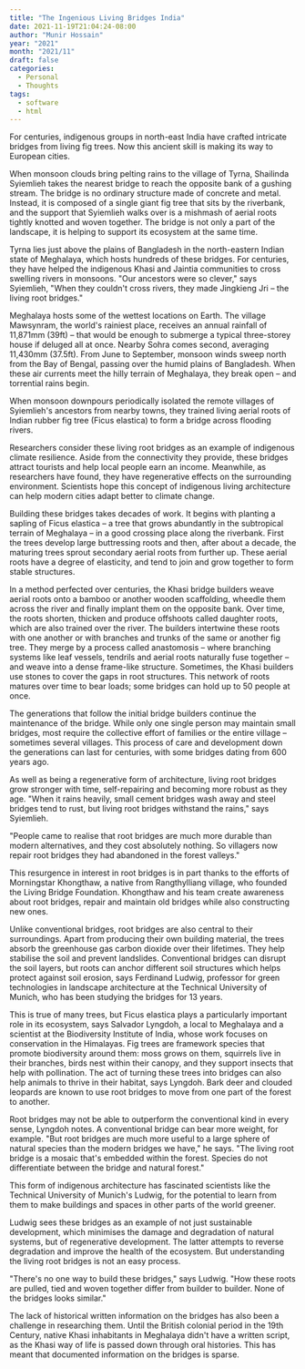 ```yaml
---
title: "The Ingenious Living Bridges India"
date: 2021-11-19T21:04:24-08:00
author: "Munir Hossain"
year: "2021"
month: "2021/11"
draft: false
categories:
  - Personal
  - Thoughts
tags:
  - software
  - html
---
```


For centuries, indigenous groups in north-east India have crafted intricate bridges from living fig trees. Now this ancient skill is making its way to European cities.

<!--more-->

When monsoon clouds bring pelting rains to the village of Tyrna, Shailinda Syiemlieh takes the nearest bridge to reach the opposite bank of a gushing stream. The bridge is no ordinary structure made of concrete and metal. Instead, it is composed of a single giant fig tree that sits by the riverbank, and the support that Syiemlieh walks over is a mishmash of aerial roots tightly knotted and woven together. The bridge is not only a part of the landscape, it is helping to support its ecosystem at the same time.

Tyrna lies just above the plains of Bangladesh in the north-eastern Indian state of Meghalaya, which hosts hundreds of these bridges. For centuries, they have helped the indigenous Khasi and Jaintia communities to cross swelling rivers in monsoons. "Our ancestors were so clever," says Syiemlieh, "When they couldn't cross rivers, they made Jingkieng Jri – the living root bridges."

Meghalaya hosts some of the wettest locations on Earth. The village Mawsynram, the world's rainiest place, receives an annual rainfall of 11,871mm (39ft) – that would be enough to submerge a typical three-storey house if deluged all at once. Nearby Sohra comes second, averaging 11,430mm (37.5ft). From June to September, monsoon winds sweep north from the Bay of Bengal, passing over the humid plains of Bangladesh. When these air currents meet the hilly terrain of Meghalaya, they break open – and torrential rains begin.

When monsoon downpours periodically isolated the remote villages of Syiemlieh's ancestors from nearby towns, they trained living aerial roots of Indian rubber fig tree (Ficus elastica) to form a bridge across flooding rivers.

Researchers consider these living root bridges as an example of indigenous climate resilience. Aside from the connectivity they provide, these bridges attract tourists and help local people earn an income. Meanwhile, as researchers have found, they have regenerative effects on the surrounding environment. Scientists hope this concept of indigenous living architecture can help modern cities adapt better to climate change.

Building these bridges takes decades of work. It begins with planting a sapling of Ficus elastica – a tree that grows abundantly in the subtropical terrain of Meghalaya – in a good crossing place along the riverbank. First the trees develop large buttressing roots and then, after about a decade, the maturing trees sprout secondary aerial roots from further up. These aerial roots have a degree of elasticity, and tend to join and grow together to form stable structures.

In a method perfected over centuries, the Khasi bridge builders weave aerial roots onto a bamboo or another wooden scaffolding, wheedle them across the river and finally implant them on the opposite bank. Over time, the roots shorten, thicken and produce offshoots called daughter roots, which are also trained over the river. The builders intertwine these roots with one another or with branches and trunks of the same or another fig tree. They merge by a process called anastomosis – where branching systems like leaf vessels, tendrils and aerial roots naturally fuse together – and weave into a dense frame-like structure. Sometimes, the Khasi builders use stones to cover the gaps in root structures. This network of roots matures over time to bear loads; some bridges can hold up to 50 people at once.

The generations that follow the initial bridge builders continue the maintenance of the bridge. While only one single person may maintain small bridges, most require the collective effort of families or the entire village – sometimes several villages. This process of care and development down the generations can last for centuries, with some bridges dating from 600 years ago.

As well as being a regenerative form of architecture, living root bridges grow stronger with time, self-repairing and becoming more robust as they age. "When it rains heavily, small cement bridges wash away and steel bridges tend to rust, but living root bridges withstand the rains," says Syiemlieh.

"People came to realise that root bridges are much more durable than modern alternatives, and they cost absolutely nothing. So villagers now repair root bridges they had abandoned in the forest valleys."

This resurgence in interest in root bridges is in part thanks to the efforts of Morningstar Khongthaw, a native from Rangthylliang village, who founded the Living Bridge Foundation. Khongthaw and his team create awareness about root bridges, repair and maintain old bridges while also constructing new ones.

Unlike conventional bridges, root bridges are also central to their surroundings. Apart from producing their own building material, the trees absorb the greenhouse gas carbon dioxide over their lifetimes. They help stabilise the soil and prevent landslides. Conventional bridges can disrupt the soil layers, but roots can anchor different soil structures which helps protect against soil erosion, says Ferdinand Ludwig, professor for green technologies in landscape architecture at the Technical University of Munich, who has been studying the bridges for 13 years.

This is true of many trees, but Ficus elastica plays a particularly important role in its ecosystem, says Salvador Lyngdoh, a local to Meghalaya and a scientist at the Biodiversity Institute of India, whose work focuses on conservation in the Himalayas. Fig trees are framework species that promote biodiversity around them: moss grows on them, squirrels live in their branches, birds nest within their canopy, and they support insects that help with pollination. The act of turning these trees into bridges can also help animals to thrive in their habitat, says Lyngdoh. Bark deer and clouded leopards are known to use root bridges to move from one part of the forest to another.

Root bridges may not be able to outperform the conventional kind in every sense, Lyngdoh notes. A conventional bridge can bear more weight, for example. "But root bridges are much more useful to a large sphere of natural species than the modern bridges we have," he says. "The living root bridge is a mosaic that's embedded within the forest. Species do not differentiate between the bridge and natural forest."

This form of indigenous architecture has fascinated scientists like the Technical University of Munich's Ludwig, for the potential to learn from them to make buildings and spaces in other parts of the world greener.

Ludwig sees these bridges as an example of not just sustainable development, which minimises the damage and degradation of natural systems, but of regenerative development. The latter attempts to reverse degradation and improve the health of the ecosystem. But understanding the living root bridges is not an easy process.

"There's no one way to build these bridges," says Ludwig. "How these roots are pulled, tied and woven together differ from builder to builder. None of the bridges looks similar."

The lack of historical written information on the bridges has also been a challenge in researching them. Until the British colonial period in the 19th Century, native Khasi inhabitants in Meghalaya didn't have a written script, as the Khasi way of life is passed down through oral histories. This has meant that documented information on the bridges is sparse.